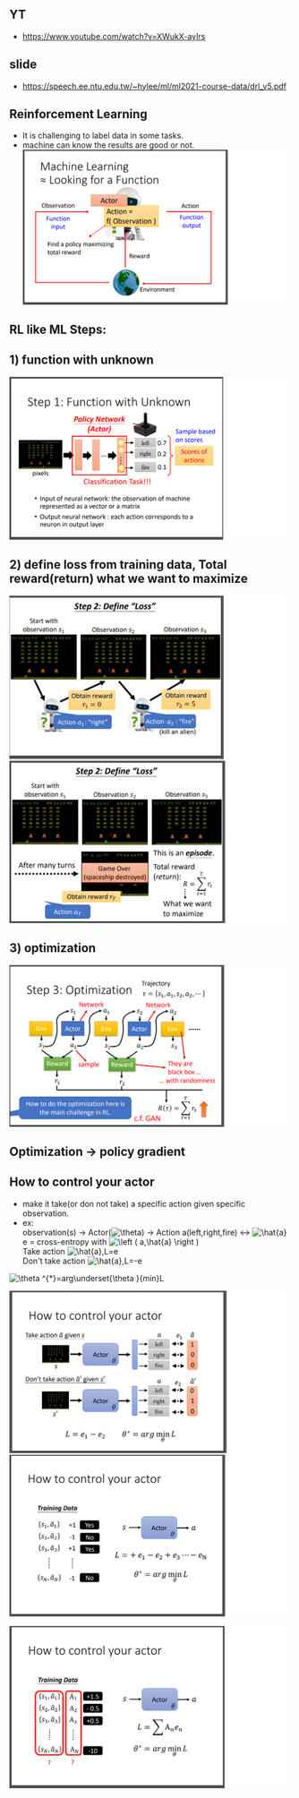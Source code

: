 ## YT  
  * https://www.youtube.com/watch?v=XWukX-ayIrs  

## slide  
  * https://speech.ee.ntu.edu.tw/~hylee/ml/ml2021-course-data/drl_v5.pdf  

## Reinforcement Learning  
  * It is challenging to label data in some tasks.  
  * machine can know the results are good or not.  
![Image of Yaktocat](https://github.com/ting-chih/NTU-ML2021spring/blob/main/image/rl1.png)  

## RL like ML Steps:  
## 1) function with unknown  
![Image of Yaktocat](https://github.com/ting-chih/NTU-ML2021spring/blob/main/image/rl2.png)  
## 2) define loss from training data, Total reward(return) what we want to maximize  
![Image of Yaktocat](https://github.com/ting-chih/NTU-ML2021spring/blob/main/image/rl3.png)  
![Image of Yaktocat](https://github.com/ting-chih/NTU-ML2021spring/blob/main/image/rl4.png)  
## 3) optimization  
![Image of Yaktocat](https://github.com/ting-chih/NTU-ML2021spring/blob/main/image/rl5.png)  

## Optimization -> policy gradient  
## How to control your actor  
  * make it take(or don not take) a specific action given specific observation.  
  * ex:  
  observation(s) -> Actor(<img src="https://latex.codecogs.com/svg.image?\theta&space;" title="\theta " />) -> Action a(left,right,fire) <-> <img src="https://latex.codecogs.com/svg.image?\hat{a}" title="\hat{a}" />  
  e = cross-entropy with <img src="https://latex.codecogs.com/svg.image?\left&space;(&space;a,\hat{a}&space;\right&space;)" title="\left ( a,\hat{a} \right )" />  
  Take action <img src="https://latex.codecogs.com/svg.image?\hat{a},L=e" title="\hat{a},L=e" />  
  Don't take action <img src="https://latex.codecogs.com/svg.image?\hat{a},L=-e" title="\hat{a},L=-e" />  
  <img src="https://latex.codecogs.com/svg.image?\theta&space;^{*}=arg\underset{\theta&space;}{min}L" title="\theta ^{*}=arg\underset{\theta }{min}L" />  
  
![Image of Yaktocat](https://github.com/ting-chih/NTU-ML2021spring/blob/main/image/rl6.png)  
![Image of Yaktocat](https://github.com/ting-chih/NTU-ML2021spring/blob/main/image/rl7.png)  

![Image of Yaktocat](https://github.com/ting-chih/NTU-ML2021spring/blob/main/image/rl8.png)  
